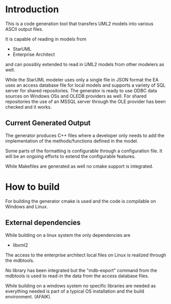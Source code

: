 # Introduction
This is a code generation tool that transfers UML2 models into various ASCII output files.

It is capable of reading in models from

- StarUML
- Enterprise Architect

and can possibly extended to read in UML2 models from other modelers as well.

While the StarUML modeler uses only a single file in JSON format the EA uses an access database file for local models and supports a variety of SQL server for shared repositories.
The generator is ready to use ODBC data sources on Windows OSs and OLEDB providers as well. For shared repositories the use of an MSSQL server through the OLE provider has been checked and it works.

## Current Generated Output
The generator produces C++ files where a developer only needs to add the implementation of the methods/functions defined in the model.

Some parts of the formatting is configurable through a configuration file. It will be an ongoing efforts to extend the configurable features.

While Makefiles are generated as well no cmake support is integrated.


# How to build
For building the generator cmake is used and the code is compilable on Windows and Linux.

## External dependencies

While building on a linux system the only dependencies are

- libxml2

The access to the enterprise architect local files on Linux is realized through the mdbtools.

No library has been integrated but the "mdb-export" command from the mdbtools is used to read-in the data from the access database files.

While building on a windows system no specific libraries are needed as everything needed is part of a typical OS installation and the build environment. (AFAIK).
